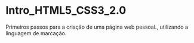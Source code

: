 # Intro_HTML5_CSS3_2.0
Primeiros passos para a criação de uma página web pessoaL, 
utilizando a linguagem de marcação.

